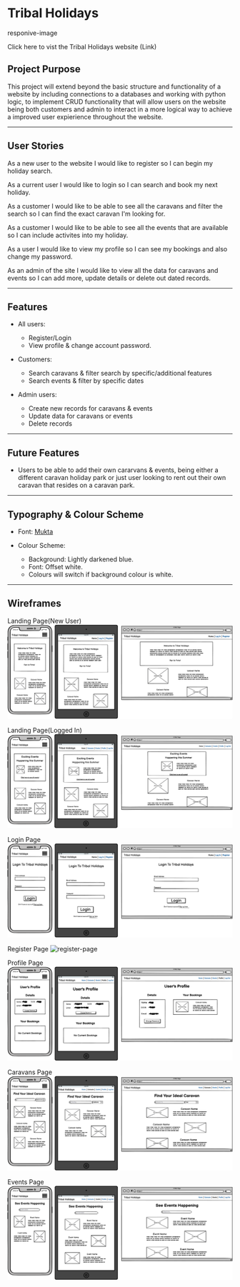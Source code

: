 # Tribal Holidays
responive-image

Click here to vist the Tribal Holidays website (Link)

## Project Purpose
This project will extend beyond the basic structure and functionality of a website by including connections to a databases and working with python logic, to implement CRUD functionality that will allow users on the website being both customers and admin to interact in a more logical way to achieve a improved user expierience throughout the website.

----
## User Stories
As a new user to the website I would like to register so I can begin my holiday search.

As a current user I would like to login so I can search and book my next holiday.

As a customer I would like to be able to see all the caravans and filter the search so I can find the exact caravan I'm looking for.

As a customer I would like to be able to see all the events that are available so I can include activites into my holiday.

As a user I would like to view my profile so I can see my bookings and also change my password.

As an admin of the site I would like to view all the data for caravans and events so I can add more, update details or delete out dated records.

----
## Features
* All users:
    * Register/Login
    * View profile & change account password.

* Customers: 
    * Search caravans & filter search by specific/additional features
    * Search events & filter by specific dates

* Admin users:
    * Create new records for caravans & events
    * Update data for caravans or events
    * Delete records

----
## Future Features
* Users to be able to add their own cararvans & events, being either a different caravan holiday park or just user looking to rent out their own caravan that resides on a caravan park.

----
## Typography & Colour Scheme
* Font: [Mukta](https://fonts.google.com/specimen/Mukta)

* Colour Scheme:
    * Background: Lightly darkened blue.
    * Font: Offset white.
    * Colours will switch if background colour is white.

----
## Wireframes
Landing Page(New User)
![landing-page-new-user](wireframes/landing-page-logged-out.png)

Landing Page(Logged In)
![landing-page-logged-in](wireframes/landing-page-logged-in.png)

Login Page
![login-page](wireframes/login-page.png)

Register Page
![register-page](wireframes/register.page.png)

Profile Page
![profile-page](wireframes/profile-page.png)

Caravans Page
![caravans-page](wireframes/caravans-page.png)

Events Page
![events-page](wireframes/events-page.png)